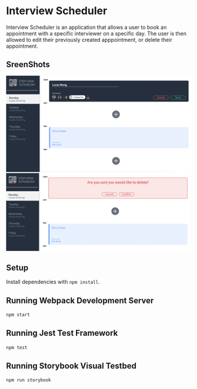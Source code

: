 # Interview Scheduler

  Interview Scheduler is an application that allows a user to book an appointment with a specific interviewer on a specific day. The user is then allowed to edit their previously created apppointment, or delete their appointment.

## SreenShots 

![Appointment Form](https://github.com/Lucas-Wong99/scheduler/blob/production/docs/appointment-form.png?raw=true)
![Appointment Delete](https://github.com/Lucas-Wong99/scheduler/blob/production/docs/appointment-delete.png?raw=true)

## Setup

Install dependencies with `npm install`.

## Running Webpack Development Server

```sh
npm start
```

## Running Jest Test Framework

```sh
npm test
```

## Running Storybook Visual Testbed

```sh
npm run storybook
```
